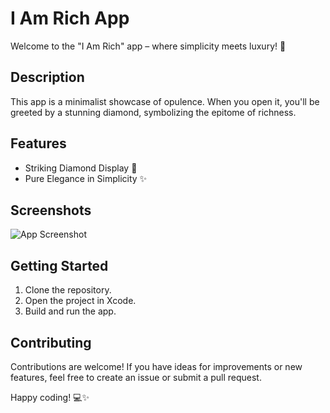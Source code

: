 # I Am Rich App

Welcome to the "I Am Rich" app – where simplicity meets luxury! 💎

## Description

This app is a minimalist showcase of opulence. When you open it, you'll be greeted by a stunning diamond, symbolizing the epitome of richness.

## Features

- Striking Diamond Display 💎
- Pure Elegance in Simplicity ✨

## Screenshots

![App Screenshot](screenshot.png)

## Getting Started

1. Clone the repository.
2. Open the project in Xcode.
3. Build and run the app.

## Contributing

Contributions are welcome! If you have ideas for improvements or new features, feel free to create an issue or submit a pull request.


Happy coding! 💻✨
